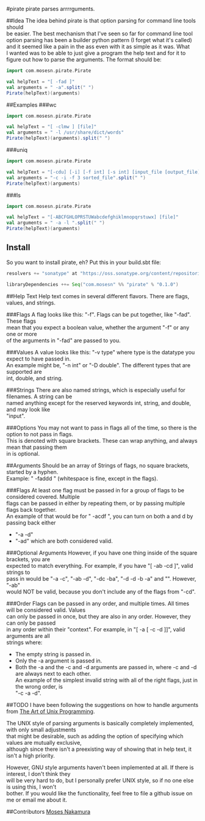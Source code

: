 #pirate
pirate parses arrrrguments.

##Idea
The idea behind pirate is that option parsing for command line tools should  
be easier.  The best mechanism that I've seen so far for command line tool  
option parsing has been a builder python pattern (I forget what it's called)  
and it seemed like a pain in the ass even with it as simple as it was.  What  
I wanted was to be able to just give a program the help text and for it to  
figure out how to parse the arguments.  The format should be:

```scala
import com.mosesn.pirate.Pirate

val helpText = "[ -fad ]"
val arguments = " -a".split(" ")
Pirate(helpText)(arguments)
```

##Examples
###wc
```scala
import com.mosesn.pirate.Pirate

val helpText = "[ -clmw ] [file]"
val arguments = " -l /usr/share/dict/words"
Pirate(helpText)(arguments).split(" ")
```

###uniq
```scala
import com.mosesn.pirate.Pirate

val helpText = "[-cdu] [-i] [-f int] [-s int] [input_file [output_file]]"
val arguments = "-c -i -f 3 sorted_file".split(" ")
Pirate(helpText)(arguments)
```

###ls
```scala
import com.mosesn.pirate.Pirate

val helpText = "[-ABCFGHLOPRSTUWabcdefghiklmnopqrstuwx] [file]"
val arguments = " -a -l ".split(" ")
Pirate(helpText)(arguments)
```

## Install
So you want to install pirate, eh?  Put this in your build.sbt file:  
```scala
resolvers += "sonatype" at "https://oss.sonatype.org/content/repositories/releases/"

libraryDependencies ++= Seq("com.mosesn" %% "pirate" % "0.1.0")
```

##Help Text
Help text comes in several different flavors.  There are flags, values, and strings.  

###Flags
A flag looks like this: "-f".  Flags can be put together, like "-fad".  These flags  
mean that you expect a boolean value, whether the argument "-f" or any one or more  
of the arguments in "-fad" are passed to you.

###Values
A value looks like this: "-v type" where type is the datatype you expect to have passed in.  
An example might be, "-n int" or "-D double".  The different types that are supported are  
int, double, and string.

###Strings
There are also named strings, which is especially useful for filenames.  A string can be  
named anything except for the reserved keywords int, string, and double, and may look like  
"input".

###Options
You may not want to pass in flags all of the time, so there is the option to not pass in flags.  
This is denoted with square brackets.  These can wrap anything, and always mean that passing them  
in is optional.

##Arguments
Should be an array of Strings of flags, no square brackets, started by a hyphen.  
Example: " -faddd " (whitespace is fine, except in the flags).

###Flags
At least one flag must be passed in for a group of flags to be considered covered.  Multiple  
flags can be passed in either by repeating them, or by passing multiple flags back together.  
An example of that would be for " -acdf ", you can turn on both a and d by passing back either  
* "-a -d"
* "-ad"
which are both considered valid.

###Optional Arguments
However, if you have one thing inside of the square brackets, you are  
expected to match everything.  For example, if you have "[ -ab -cd ]", valid strings to  
pass in would be "-a -c",  "-ab -d", "-dc -ba", "-d -d -b -a" and "".  However, "-ab"  
would NOT be valid, because you don't include any of the flags from "-cd".

###Order
Flags can be passed in any order, and multiple times.  All times will be considered valid.  Values  
can only be passed in once, but they are  also in any order.  However, they can only be passed  
in any order within their "context".  For example, in "[ -a [ -c -d ]]", valid arguments are all  
strings where:
* The empty string is passed in.
* Only the -a argument is passed in.
* Both the -a and the -c and -d arguments are passed in, where -c and -d are always next to each other.  
An example of the simplest invalid string with all of the right flags, just in the wrong order, is  
"-c -a -d".

##TODO
I have been following the suggestions on how to handle arguments from [The Art of Unix Programming](http://www.faqs.org/docs/artu/ch10s05.html).  
  
The UNIX style of parsing arguments is basically completely implemented, with only small adjustments  
that might be desirable, such as adding the option of specifying which values are mutually exclusive,  
although since there isn't a preexisting way of showing that in help text, it isn't a high priority.  
  
However, GNU style arguments haven't been implemented at all.  If there is interest, I don't think they  
will be very hard to do, but I personally prefer UNIX style, so if no one else is using this, I won't  
bother.  If you would like the functionality, feel free to file a github issue on me or email me about it.

##Contributors
[Moses Nakamura](http://github.com/mosesn)